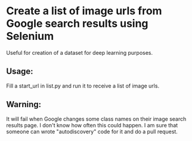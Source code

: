 # Create a list of image urls from Google search results using Selenium

Useful for creation of a dataset for deep learning purposes. 

## Usage:

Fill a start_url in list.py and run it to receive a list of image urls.

## Warning:

It will fail when Google changes some class names on their image search results page. I don't know how often this could happen. I am sure that someone can wrote "autodiscovery" code for it and do a pull request.


